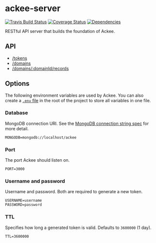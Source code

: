 # ackee-server

[![Travis Build Status](https://travis-ci.org/electerious/ackee-server.svg?branch=master)](https://travis-ci.org/electerious/ackee-server) [![Coverage Status](https://coveralls.io/repos/github/electerious/ackee-server/badge.svg?branch=master)](https://coveralls.io/github/electerious/ackee-server?branch=master) [![Dependencies](https://david-dm.org/electerious/ackee-server.svg)](https://david-dm.org/electerious/ackee-server#info=dependencies)

RESTful API server that builds the foundation of Ackee.

## API

- [/tokens](docs/tokens.md)
- [/domains](docs/domains.md)
- [/domains/:domainId/records](docs/records.md)

## Options

The following environment variables are used by Ackee. You can also create a [`.env` file](https://www.npmjs.com/package/dotenv) in the root of the project to store all variables in one file.

### Database

MongoDB connection URI. See the [MongoDB connection string spec](https://docs.mongodb.com/manual/reference/connection-string/) for more detail.

```
MONGODB=mongodb://localhost/ackee
```

### Port

The port Ackee should listen on.

```
PORT=3000
```

### Username and password

Username and password. Both are required to generate a new token.

```
USERNAME=username
PASSWORD=password
```

### TTL

Specifies how long a generated token is valid. Defaults to `3600000` (1 day).

```
TTL=3600000
```